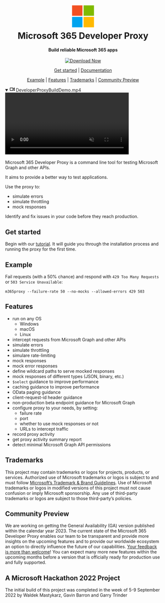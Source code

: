 <h1 align="center">
    <img alt="Microsoft 365 Developer Proxy" src="./samples/img/microsoft.png" height="78" />
  <br>Microsoft 365 Developer Proxy<br>
</h1>

<h4 align="center">
  Build reliable Microsoft 365 apps
</h4>
 
<p align="center">
    <a href="https://github.com/microsoft/m365-developer-proxy/releases/latest">
        <img alt="Download Now" src="https://img.shields.io/badge/download-now-green?style=for-the-badge">
    </a>
</p>

<p align="center">
  <a href="#get-started">Get started</a> |
  <a href="https://github.com/microsoft/m365-developer-proxy/wiki/">Documentation</a>
</p>

<p align="center">
  <a href="#example">Example</a> |
  <a href="#features">Features</a> |
  <a href="#trademarks">Trademarks</a> |
  <a href="#community-preview">Community Preview</a>
</p>

<p align="center">
    <details class="details-reset border rounded-2" open="">
  <summary class="px-3 py-2">
    <svg aria-hidden="true" height="16" viewBox="0 0 16 16" version="1.1" width="16" data-view-component="true" class="octicon octicon-device-camera-video">
    <path d="M16 3.75v8.5a.75.75 0 0 1-1.136.643L11 10.575v.675A1.75 1.75 0 0 1 9.25 13h-7.5A1.75 1.75 0 0 1 0 11.25v-6.5C0 3.784.784 3 1.75 3h7.5c.966 0 1.75.784 1.75 1.75v.675l3.864-2.318A.75.75 0 0 1 16 3.75Zm-6.5 1a.25.25 0 0 0-.25-.25h-7.5a.25.25 0 0 0-.25.25v6.5c0 .138.112.25.25.25h7.5a.25.25 0 0 0 .25-.25v-6.5ZM11 8.825l3.5 2.1v-5.85l-3.5 2.1Z"></path>
</svg>
    <span aria-label="Video description DeveloperProxyBuildDemo.mp4" class="m-1">DeveloperProxyBuildDemo.mp4</span>
    <span class="dropdown-caret"></span>
  </summary>

  <video src="https://user-images.githubusercontent.com/11563347/242093295-93b453fd-df3d-433a-a35c-483830ecba75.mp4" data-canonical-src="https://user-images.githubusercontent.com/11563347/242093295-93b453fd-df3d-433a-a35c-483830ecba75.mp4" controls="controls" muted="muted" class="d-block rounded-bottom-2 border-top width-fit" style="max-height:640px; min-height: 200px">

  </video>
</details>
</p>

Microsoft 365 Developer Proxy is a command line tool for testing Microsoft Graph and other APIs.

It aims to provide a better way to test applications.

Use the proxy to:

- simulate errors
- simulate throttling
- mock responses

Identify and fix issues in your code before they reach production.

## Get started

Begin with our [tutorial](https://github.com/microsoft/m365-developer-proxy/wiki/Get-started). It will guide you through the installation process and running the proxy for the first time.

## Example

Fail requests (with a 50% chance) and respond with `429 Too Many Requests` or `503 Service Unavailable`:

```
m365proxy --failure-rate 50 --no-mocks --allowed-errors 429 503
```

## Features

- run on any OS
  - Windows
  - macOS
  - Linux
- intercept requests from Microsoft Graph and other APIs
- simulate errors
- simulate throttling
- simulare rate-limiting
- mock responses
- mock error responses
- define wildcard paths to serve mocked responses
- mock responses of different types (JSON, binary, etc.)
- `$select` guidance to improve performance
- caching guidance to improve performance
- OData paging guidance
- client-request-id header guidance
- non-production beta endpoint guidance for Microsoft Graph
- configure proxy to your needs, by setting:
  - failure rate
  - port
  - whether to use mock responses or not
  - URLs to intercept traffic
- record proxy activity
- get proxy activity summary report
- detect minimal Microsoft Graph API permissions

## Trademarks

This project may contain trademarks or logos for projects, products, or services. Authorized use of Microsoft trademarks or logos is subject to and must follow [Microsoft’s Trademark & Brand Guidelines](https://www.microsoft.com/en-us/legal/intellectualproperty/trademarks/usage/general). Use of Microsoft trademarks or logos in modified versions of this project must not cause confusion or imply Microsoft sponsorship. Any use of third-party trademarks or logos are subject to those third-party’s policies.

## Community Preview

We are working on getting the General Availability (GA) version published within the calendar year 2023. The current state of the Microsoft 365 Developer Proxy enables our team to be transparent and provide more insights on the upcoming features and to provide our worldwide ecosystem an option to directly influence the future of our capabilities. [Your feedback is more than welcome](https://github.com/microsoft/m365-developer-proxy/issues)! You can expect many more new features within the upcoming months before a version that is officially ready for production use and fully supported.

## A Microsoft Hackathon 2022 Project

The initial build of this project was completed in the week of 5-9 September 2022 by Waldek Mastykarz, Gavin Barron and Garry Trinder

